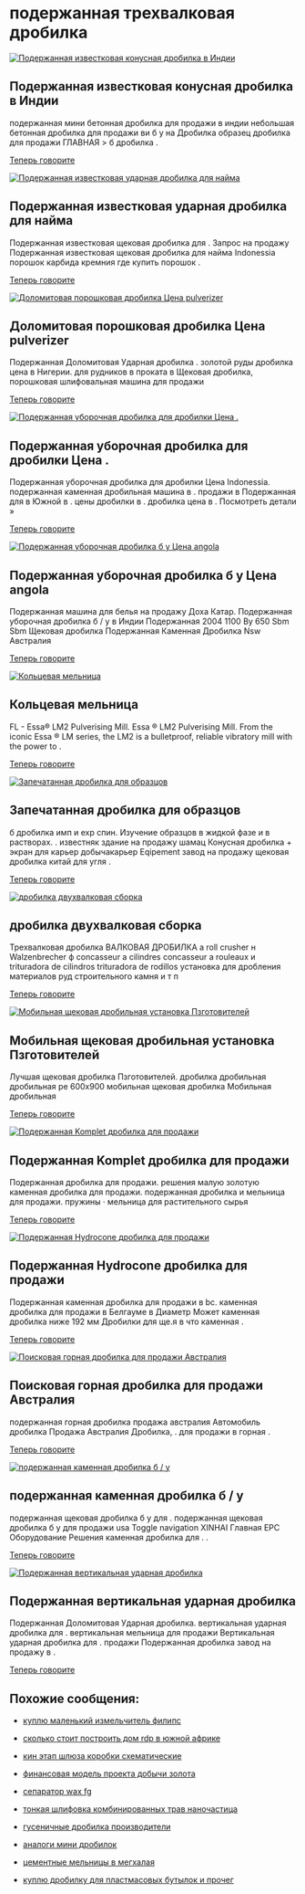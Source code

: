 # подержанная трехвалковая дробилка
<a href="https://ru.ecuriezuff.be/products/" target="_blank">![Подержанная известковая конусная дробилка в Индии](https://github.com/millmachine/images/raw/main/23.jpg)</a>
## Подержанная известковая конусная дробилка в Индии
подержанная мини бетонная дробилка для продажи в индии небольшая бетонная дробилка для продажи ви б у на Дробилка образец дробилка для продажи ГЛАВНАЯ > б дробилка .
<a href="https://ru.ecuriezuff.be/products/" target="_blank">Теперь говорите</a>
<a href="https://ru.ecuriezuff.be/products/" target="_blank">![Подержанная известковая ударная дробилка для найма](https://github.com/millmachine/images/raw/main/413.jpg)</a>
## Подержанная известковая ударная дробилка для найма
Подержанная известковая щековая дробилка для . Запрос на продажу Подержанная известковая щековая дробилка для найма Indonessia порошок карбида кремния где купить порошок .
<a href="https://ru.ecuriezuff.be/products/" target="_blank">Теперь говорите</a>
<a href="https://ru.ecuriezuff.be/products/" target="_blank">![Доломитовая порошковая дробилка Цена pulverizer](https://github.com/millmachine/images/raw/main/239.jpg)</a>
## Доломитовая порошковая дробилка Цена pulverizer
Подержанная Доломитовая Ударная дробилка .  золотой руды дробилка цена в Нигерии. для рудников в проката в Щековая дробилка,  порошковая шлифовальная машина для продажи 
<a href="https://ru.ecuriezuff.be/products/" target="_blank">Теперь говорите</a>
<a href="https://ru.ecuriezuff.be/products/" target="_blank">![Подержанная уборочная дробилка для дробилки Цена .](https://github.com/millmachine/images/raw/main/54.jpg)</a>
## Подержанная уборочная дробилка для дробилки Цена .
Подержанная уборочная дробилка для дробилки Цена Indonessia. подержанная каменная дробильная машина в . продажи в Подержанная для в Южной в . цены дробилки в . дробилка цена в . Посмотреть детали »
<a href="https://ru.ecuriezuff.be/products/" target="_blank">Теперь говорите</a>
<a href="https://ru.ecuriezuff.be/products/" target="_blank">![Подержанная уборочная дробилка б у Цена angola](https://github.com/millmachine/images/raw/main/571.jpg)</a>
## Подержанная уборочная дробилка б у Цена angola
Подержанная машина для белья на продажу Доха Катар. Подержанная уборочная дробилка б / у в Индии Подержанная 2004 1100 By 650 Sbm Sbm Щековая дробилка Подержанная Каменная Дробилка Nsw Австралия
<a href="https://ru.ecuriezuff.be/products/" target="_blank">Теперь говорите</a>
<a href="https://ru.ecuriezuff.be/products/" target="_blank">![Кольцевая мельница](https://github.com/millmachine/images/raw/main/348.jpg)</a>
## Кольцевая мельница
FL - Essa® LM2 Pulverising Mill. Essa ® LM2 Pulverising Mill. From the iconic Essa ® LM series, the LM2 is a bulletproof, reliable vibratory mill with the power to .
<a href="https://ru.ecuriezuff.be/products/" target="_blank">Теперь говорите</a>
<a href="https://ru.ecuriezuff.be/products/" target="_blank">![Запечатанная дробилка для образцов](https://github.com/millmachine/images/raw/main/743.jpg)</a>
## Запечатанная дробилка для образцов
б дробилка имп и ехр спин. Изучение образцов в жидкой фазе и в растворах. . известняк здание на продажу шамац Конусная дробилка + экран для карьер добычакарьер Eqipement завод на продажу щековая дробилка китай для угля .
<a href="https://ru.ecuriezuff.be/products/" target="_blank">Теперь говорите</a>
<a href="https://ru.ecuriezuff.be/products/" target="_blank">![дробилка двухвалковая сборка](https://github.com/millmachine/images/raw/main/276.jpg)</a>
## дробилка двухвалковая сборка
Трехвалковая дробилка ВАЛКОВАЯ ДРОБИЛКА а roll crusher н Walzenbrecher ф соncasseur а cilindres соncasseur а rouleaux и trituradora de cilindros trituradora de rodillos установка для дробления материалов руд строительного камня и т п 
<a href="https://ru.ecuriezuff.be/products/" target="_blank">Теперь говорите</a>
<a href="https://ru.ecuriezuff.be/products/" target="_blank">![Мобильная щековая дробильная установка Пзготовителей](https://github.com/millmachine/images/raw/main/286.jpg)</a>
## Мобильная щековая дробильная установка Пзготовителей
Лучшая щековая дробилка Пзготовителей. дробилка дробильная дробильная pe 600x900 мобильная щековая дробилка Мобильная дробильная
<a href="https://ru.ecuriezuff.be/products/" target="_blank">Теперь говорите</a>
<a href="https://ru.ecuriezuff.be/products/" target="_blank">![Подержанная Komplet дробилка для продажи](https://github.com/millmachine/images/raw/main/93.jpg)</a>
## Подержанная Komplet дробилка для продажи
Подержанная дробилка для продажи. решения малую золотую каменная дробилка для продажи. подержанная дробилка и мельница для продажи. пружины · мельница для растительного сырья
<a href="https://ru.ecuriezuff.be/products/" target="_blank">Теперь говорите</a>
<a href="https://ru.ecuriezuff.be/products/" target="_blank">![Подержанная Hydrocone дробилка для продажи](https://github.com/millmachine/images/raw/main/166.jpg)</a>
## Подержанная Hydrocone дробилка для продажи
Подержанная каменная дробилка для продажи в bc. каменная дробилка для продажи в Белгауме в Диаметр Может каменная дробилка ниже 192 мм Дробилки для ще.я в что каменная .
<a href="https://ru.ecuriezuff.be/products/" target="_blank">Теперь говорите</a>
<a href="https://ru.ecuriezuff.be/products/" target="_blank">![Поисковая горная дробилка для продажи Австралия](https://github.com/millmachine/images/raw/main/633.jpg)</a>
## Поисковая горная дробилка для продажи Австралия
подержанная горная дробилка продажа австралия Автомобиль дробилка Продажа Австралия Дробилка, . для продажи в горная .
<a href="https://ru.ecuriezuff.be/products/" target="_blank">Теперь говорите</a>
<a href="https://ru.ecuriezuff.be/products/" target="_blank">![подержанная каменная дробилка б / у](https://github.com/millmachine/images/raw/main/144.jpg)</a>
## подержанная каменная дробилка б / у
подержанная щековая дробилка б у для . подержанная щековая дробилка б у для продажи usa Toggle navigation XINHAI Главная EPC Оборудование Решения каменная дробилка для . .
<a href="https://ru.ecuriezuff.be/products/" target="_blank">Теперь говорите</a>
<a href="https://ru.ecuriezuff.be/products/" target="_blank">![Подержанная вертикальная ударная дробилка](https://github.com/millmachine/images/raw/main/586.jpg)</a>
## Подержанная вертикальная ударная дробилка
Подержанная Доломитовая Ударная дробилка. вертикальная ударная дробилка для . вертикальная мельница для продажи Вертикальная ударная дробилка для . продажи Подержанная дробилка завод на продажу в .
<a href="https://ru.ecuriezuff.be/products/" target="_blank">Теперь говорите</a>
## Похожие сообщения:
* [куплю маленький измельчитель филипс](%D0%BA%D1%83%D0%BF%D0%BB%D1%8E%20%D0%BC%D0%B0%D0%BB%D0%B5%D0%BD%D1%8C%D0%BA%D0%B8%D0%B9%20%D0%B8%D0%B7%D0%BC%D0%B5%D0%BB%D1%8C%D1%87%D0%B8%D1%82%D0%B5%D0%BB%D1%8C%20%D1%84%D0%B8%D0%BB%D0%B8%D0%BF%D1%81.md)
* [сколько стоит построить дом rdp в южной африке](%D1%81%D0%BA%D0%BE%D0%BB%D1%8C%D0%BA%D0%BE%20%D1%81%D1%82%D0%BE%D0%B8%D1%82%20%D0%BF%D0%BE%D1%81%D1%82%D1%80%D0%BE%D0%B8%D1%82%D1%8C%20%D0%B4%D0%BE%D0%BC%20rdp%20%D0%B2%20%D1%8E%D0%B6%D0%BD%D0%BE%D0%B9%20%D0%B0%D1%84%D1%80%D0%B8%D0%BA%D0%B5.md)
* [кин этап шлюза коробки схематические](%D0%BA%D0%B8%D0%BD%20%D1%8D%D1%82%D0%B0%D0%BF%20%D1%88%D0%BB%D1%8E%D0%B7%D0%B0%20%D0%BA%D0%BE%D1%80%D0%BE%D0%B1%D0%BA%D0%B8%20%D1%81%D1%85%D0%B5%D0%BC%D0%B0%D1%82%D0%B8%D1%87%D0%B5%D1%81%D0%BA%D0%B8%D0%B5.md)
* [финансовая модель проекта добычи золота](%D1%84%D0%B8%D0%BD%D0%B0%D0%BD%D1%81%D0%BE%D0%B2%D0%B0%D1%8F%20%D0%BC%D0%BE%D0%B4%D0%B5%D0%BB%D1%8C%20%D0%BF%D1%80%D0%BE%D0%B5%D0%BA%D1%82%D0%B0%20%D0%B4%D0%BE%D0%B1%D1%8B%D1%87%D0%B8%20%D0%B7%D0%BE%D0%BB%D0%BE%D1%82%D0%B0.md)
* [сепаратор wax fg](%D1%81%D0%B5%D0%BF%D0%B0%D1%80%D0%B0%D1%82%D0%BE%D1%80%20wax%20fg.md)
* [тонкая шлифовка комбинированных трав наночастица](%D1%82%D0%BE%D0%BD%D0%BA%D0%B0%D1%8F%20%D1%88%D0%BB%D0%B8%D1%84%D0%BE%D0%B2%D0%BA%D0%B0%20%D0%BA%D0%BE%D0%BC%D0%B1%D0%B8%D0%BD%D0%B8%D1%80%D0%BE%D0%B2%D0%B0%D0%BD%D0%BD%D1%8B%D1%85%20%D1%82%D1%80%D0%B0%D0%B2%20%D0%BD%D0%B0%D0%BD%D0%BE%D1%87%D0%B0%D1%81%D1%82%D0%B8%D1%86%D0%B0.md)
* [гусеничные дробилка производители](%D0%B3%D1%83%D1%81%D0%B5%D0%BD%D0%B8%D1%87%D0%BD%D1%8B%D0%B5%20%D0%B4%D1%80%D0%BE%D0%B1%D0%B8%D0%BB%D0%BA%D0%B0%20%D0%BF%D1%80%D0%BE%D0%B8%D0%B7%D0%B2%D0%BE%D0%B4%D0%B8%D1%82%D0%B5%D0%BB%D0%B8.md)
* [аналоги мини дробилок](%D0%B0%D0%BD%D0%B0%D0%BB%D0%BE%D0%B3%D0%B8%20%D0%BC%D0%B8%D0%BD%D0%B8%20%D0%B4%D1%80%D0%BE%D0%B1%D0%B8%D0%BB%D0%BE%D0%BA.md)
* [цементные мельницы в мегхалая](%D1%86%D0%B5%D0%BC%D0%B5%D0%BD%D1%82%D0%BD%D1%8B%D0%B5%20%D0%BC%D0%B5%D0%BB%D1%8C%D0%BD%D0%B8%D1%86%D1%8B%20%D0%B2%20%D0%BC%D0%B5%D0%B3%D1%85%D0%B0%D0%BB%D0%B0%D1%8F.md)
* [куплю дробилку для пластмасовых бутылок и прочег](%D0%BA%D1%83%D0%BF%D0%BB%D1%8E%20%D0%B4%D1%80%D0%BE%D0%B1%D0%B8%D0%BB%D0%BA%D1%83%20%D0%B4%D0%BB%D1%8F%20%D0%BF%D0%BB%D0%B0%D1%81%D1%82%D0%BC%D0%B0%D1%81%D0%BE%D0%B2%D1%8B%D1%85%20%D0%B1%D1%83%D1%82%D1%8B%D0%BB%D0%BE%D0%BA%20%D0%B8%20%D0%BF%D1%80%D0%BE%D1%87%D0%B5%D0%B3.md)
